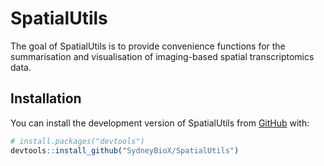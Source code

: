 
<!-- README.md is generated from README.Rmd. Please edit that file -->

# SpatialUtils

<!-- badges: start -->

<!-- badges: end -->

The goal of SpatialUtils is to provide convenience functions for the
summarisation and visualisation of imaging-based spatial transcriptomics
data.

## Installation

You can install the development version of SpatialUtils from
[GitHub](https://github.com/) with:

``` r
# install.packages("devtools")
devtools::install_github("SydneyBioX/SpatialUtils")
```
